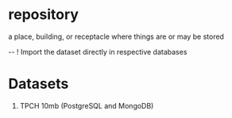 # repository
a place, building, or receptacle where things are or may be stored

-- ! Import the dataset directly in respective databases

# Datasets
1. TPCH 10mb (PostgreSQL and MongoDB)